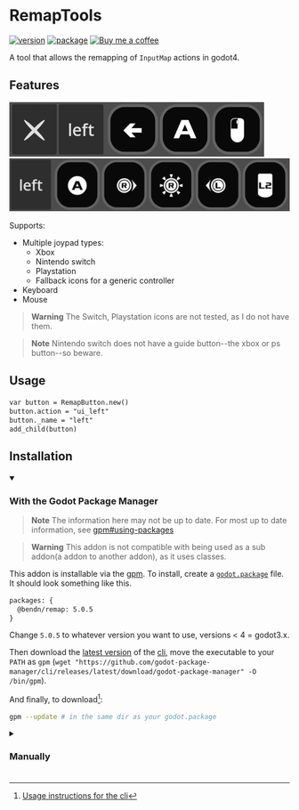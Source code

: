 # RemapTools

[![version](https://img.shields.io/badge/4.x-blue?logo=godot-engine&logoColor=white&label=godot&style=for-the-badge)](https://godotengine.org "Made with godot")
[![package](https://img.shields.io/npm/v/@bendn/remap?label=version&style=for-the-badge)](https://www.npmjs.com/package/@bendn/remap)
<a href='https://ko-fi.com/bendn' title='Buy me a coffee' target='_blank'><img height='28' src='https://storage.ko-fi.com/cdn/brandasset/kofi_button_red.png' alt='Buy me a coffee'> </a>

A tool that allows the remapping of `InputMap` actions in godot4.

## Features

[![image](https://raw.githubusercontent.com/bend-n/remap/main/.github/screen.png)](_blank "Key, Mouse support")<br>
[![image](https://raw.githubusercontent.com/bend-n/remap/main/.github/screen1.png)](_blank "Gamepad support")

Supports:

- Multiple joypad types:
  - Xbox
  - Nintendo switch
  - Playstation
  - Fallback icons for a generic controller
- Keyboard
- Mouse

> **Warning** The Switch, Playstation icons are not tested, as I do not have them.

> **Note** Nintendo switch does not have a guide button--the xbox or ps button--so beware.

## Usage

```gdscript
var button = RemapButton.new()
button.action = "ui_left"
button._name = "left"
add_child(button)
```

## Installation

<details open>
  <summary><h3>With the Godot Package Manager</h3></summary>

> **Note** The information here may not be up to date. For most up to date information, see [gpm#using-packages](https://github.com/godot-package-manager#using-packages-quickstart)

> **Warning** This addon is not compatible with being used as a sub addon(a addon to another addon), as it uses classes.

This addon is installable via the [gpm](https://github.com/godot-package-manager).
To install, create a [`godot.package`](https://github.com/godot-package-manager#godotpackage) file.
It should look something like this.

```jsonc
packages: {
  @bendn/remap: 5.0.5
}
```

Change `5.0.5` to whatever version you want to use, versions < 4 = godot3.x.

Then download the [latest version](https://github.com/godot-package-manager/cli/releases/latest/download/godot-package-manager) of the [cli](https://github.com/godot-package-manager/cli#installation), move the executable to your `PATH` as `gpm` (`wget "https://github.com/godot-package-manager/cli/releases/latest/download/godot-package-manager" -O /bin/gpm`).

And finally, to download[^1]:

```bash
gpm --update # in the same dir as your godot.package
```

</details>
<details>
  <summary><h3>Manually<h3></summary>

- Download the repo (`wget https://github.com/godot-package-manager/cli/archive/refs/heads/main.zip && unzip main.zip`).
- Move the `remap-main/addons/remap` folder into your `addons` folder (`mkdir addons && mv remap-main/addons/remap addons/`)

</details>

[^1]: [Usage instructions for the cli](https://github.com/godot-package-manager/cli#usage)
